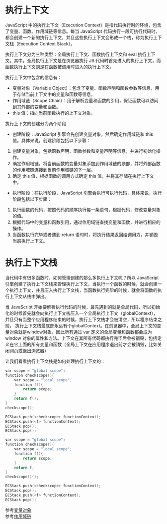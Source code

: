 # 执行上下文
JavaScript 中的执行上下文（Execution Context）是指代码执行时的环境，包含了变量、函数、作用域链等信息。每当 JavaScript 代码执行一段可执行代码时，都会创建一个新的执行上下文，并且这些执行上下文会形成一个栈，称为执行上下文栈（Execution Context Stack）。  

执行上下文分为三种类型：全局执行上下文、函数执行上下文和 eval 执行上下文。其中，全局执行上下文是在浏览器执行 JS 代码时首先进入的执行上下文，而函数执行上下文则是在函数被调用时进入的执行上下文。  

执行上下文中包含的信息有：  
* 变量对象（Variable Object）：包含了变量、函数声明和函数参数等信息，用于存储当前上下文中的变量和函数等信息。  
* 作用域链（Scope Chain）：用于解析变量和函数的引用，保证函数可以访问到其外部的变量和函数。  
* this 值：指向当前函数执行的上下文对象。  

执行上下文的创建分为两个阶段  
* 创建阶段：JavaScript 引擎会先创建变量对象，然后确定作用域链和 this 值。具体来说，创建阶段包括以下步骤：  
1. 创建变量对象，包括函数声明、函数参数和变量声明等信息，并进行初始化操作。  
2. 确定作用域链，将当前函数的变量对象添加到作用域链的顶部，并将外部函数的作用域链连接到当前作用域链的下一层。  
3. 确定 this 值，根据函数的调用方式确定 this 值，并将其存储在执行上下文中。  

* 执行阶段：在执行阶段，JavaScript 引擎会执行可执行代码，具体来说，执行阶段包括以下步骤：  
1. 执行函数的代码，按照代码的顺序执行每一条语句，根据代码，修改变量对象的值。
2. 根据代码中的变量和函数引用，通过作用域链查找变量和函数，并进行相应的操作。
3. 当函数执行完毕或者遇到 return 语句时，将执行结果返回给调用方，并销毁当前执行上下文。
# 执行上下文栈
当代码中有很多函数时，如何管理创建的那么多执行上下文呢？所以 JavaScript 引擎创建了执行上下文栈来管理执行上下文，当执行一个函数的时候，就会创建一个执行上下文，并且压入执行上下文栈，当函数执行完毕的时候，就会将函数的执行上下文从栈中弹出。  

当 JavaScript 开始要解析执行代码的时候，最先遇到的就是全局代码，所以初始化的时候首先就会向执行上下文栈压入一个全局执行上下文（globalContext），并且只有当整个应用程序结束的时候，执行上下文栈才会被清空，所以程序结束之前， 执行上下文栈最底部永远有个globalContext。在浏览器中，全局上下文的变量对象就是window对象，因此所有通过 var 定义的全局变量和函数都会成为 window 对象的属性和方法。上下文在其所有代码都执行完毕后会被销毁，包括定义在它上面的所有变量和函数（全局上下文在应用程序退出前才会被销毁，比如关闭网页或退出浏览器）  

让我们看看执行上下文栈是如何处理执行上下文的：  
```c
var scope = "global scope";
function checkscope(){
    var scope = "local scope";
    function f(){
        return scope;
    }
    return f();
}
checkscope();
```
```c
ECStack.push(<checkscope> functionContext);
ECStack.push(<f> functionContext);
ECStack.pop();
ECStack.pop();
```
```c
var scope = "global scope";
function checkscope(){
    var scope = "local scope";
    function f(){
        return scope;
    }
    return f;
}
checkscope()();
```
```c
ECStack.push(<checkscope> functionContext);
ECStack.pop();
ECStack.push(<f> functionContext);
ECStack.pop();
```
参考[变量对象](https://github.com/mqyqingfeng/Blog/issues/5)  
参考[作用域链](https://github.com/mqyqingfeng/Blog/issues/6)
